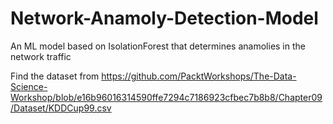 # Network-Anamoly-Detection-Model
An ML model based on IsolationForest that determines anamolies in the network traffic

Find the dataset from https://github.com/PacktWorkshops/The-Data-Science-Workshop/blob/e16b96016314590ffe7294c7186923cfbec7b8b8/Chapter09/Dataset/KDDCup99.csv
